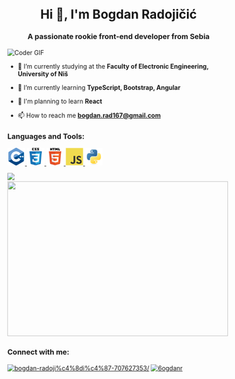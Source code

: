 <h1 align="center">Hi 👋, I'm Bogdan Radojičić</h1>
<h3 align="center">A passionate rookie front-end developer from Sebia</h3>
<img align="center" alt="Coder GIF" height=500 width=1000 src="https://user-images.githubusercontent.com/74038190/225813708-98b745f2-7d22-48cf-9150-083f1b00d6c9.gif" />

- 🔭 I’m currently studying at the **Faculty of Electronic Engineering, University of Niš**

- 🌱 I’m currently learning **TypeScript, Bootstrap, Angular**

- 📅 I'm planning to learn **React**

- 📫 How to reach me **bogdan.rad167@gmail.com**

<h3 align="left">Languages and Tools:</h3>
<p align="left"> <a href="https://www.w3schools.com/cpp/" target="_blank" rel="noreferrer"> <img src="https://raw.githubusercontent.com/devicons/devicon/master/icons/cplusplus/cplusplus-original.svg" alt="cplusplus" width="40" height="40"/> </a> <a href="https://www.w3schools.com/css/" target="_blank" rel="noreferrer"> <img src="https://raw.githubusercontent.com/devicons/devicon/master/icons/css3/css3-original-wordmark.svg" alt="css3" width="40" height="40"/> </a> <a href="https://www.w3.org/html/" target="_blank" rel="noreferrer"> <img src="https://raw.githubusercontent.com/devicons/devicon/master/icons/html5/html5-original-wordmark.svg" alt="html5" width="40" height="40"/> </a> <a href="https://developer.mozilla.org/en-US/docs/Web/JavaScript" target="_blank" rel="noreferrer"> <img src="https://raw.githubusercontent.com/devicons/devicon/master/icons/javascript/javascript-original.svg" alt="javascript" width="40" height="40"/> </a> <a href="https://www.python.org" target="_blank" rel="noreferrer"> <img src="https://raw.githubusercontent.com/devicons/devicon/master/icons/python/python-original.svg" alt="python" width="40" height="40"/> </a> </p>

<img src="https://github.com/user-attachments/assets/8705f6db-d9bf-48be-be23-d8816e1b1c57" width="500" />
<img src="https://github.com/user-attachments/assets/9550233f-805f-4d3f-9532-b3f18fc35e53" width="500" height="350" />


<h3 align="left">Connect with me:</h3>
<p align="left">
<a href="https://www.linkedin.com/in/bogdan-radojičić-707627353/" target="blank"><img align="center" src="https://raw.githubusercontent.com/rahuldkjain/github-profile-readme-generator/master/src/images/icons/Social/linked-in-alt.svg" alt="bogdan-radoji%c4%8di%c4%87-707627353/" height="30" width="40" /></a>
<a href="https://instagram.com/6ogdanr" target="blank"><img align="center" src="https://raw.githubusercontent.com/rahuldkjain/github-profile-readme-generator/master/src/images/icons/Social/instagram.svg" alt="6ogdanr" height="30" width="40" /></a>
</p>
